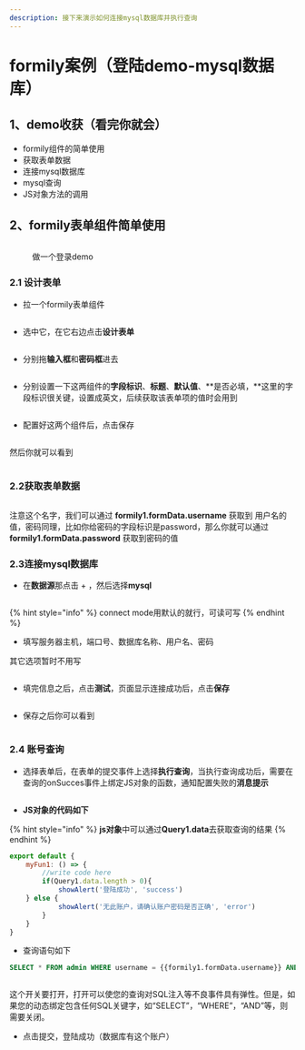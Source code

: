 ```yaml
---
description: 接下来演示如何连接mysql数据库并执行查询
---
```


# formily案例（登陆demo-mysql数据库）

## 1、demo收获（看完你就会）

* formily组件的简单使用
* 获取表单数据
* 连接mysql数据库
* mysql查询
* JS对象方法的调用

## 2、formily表单组件简单使用



<figure><img src="../../.gitbook/assets/image (10) (5).png" alt=""><figcaption><p>做一个登录demo</p></figcaption></figure>

### 2.1 设计表单

* 拉一个formily表单组件

<figure><img src="../../.gitbook/assets/image (3) (5).png" alt=""><figcaption></figcaption></figure>

* 选中它，在它右边点击**设计表单**

<figure><img src="../../.gitbook/assets/image (7) (4).png" alt=""><figcaption></figcaption></figure>

* 分别拖**输入框**和**密码框**进去

<figure><img src="../../.gitbook/assets/image (28) (3).png" alt=""><figcaption></figcaption></figure>

* 分别设置一下这两组件的**字段标识**、**标题**、**默认值**、**是否必填，**这里的字段标识很关键，设置成英文，后续获取该表单项的值时会用到

<figure><img src="../../.gitbook/assets/image (21) (1).png" alt=""><figcaption></figcaption></figure>

* 配置好这两个组件后，点击保存

<figure><img src="../../.gitbook/assets/image (4) (1) (1).png" alt=""><figcaption></figcaption></figure>

然后你就可以看到

<figure><img src="../../.gitbook/assets/image (12) (1).png" alt=""><figcaption></figcaption></figure>

### 2.2获取表单数据

<figure><img src="../../.gitbook/assets/image (6) (5).png" alt=""><figcaption></figcaption></figure>

注意这个名字，我们可以通过 **formily1.formData.username** 获取到 用户名的值，密码同理，比如你给密码的字段标识是password，那么你就可以通过 **formily1.formData.password** 获取到密码的值

### 2.3连接mysql数据库

* 在**数据源**那点击 + ，然后选择**mysql**

<figure><img src="../../.gitbook/assets/image (26) (3).png" alt=""><figcaption></figcaption></figure>

{% hint style="info" %}
connect mode用默认的就行，可读可写
{% endhint %}

* 填写服务器主机，端口号、数据库名称、用户名、密码

其它选项暂时不用写

<figure><img src="../../.gitbook/assets/image (9) (1) (1).png" alt=""><figcaption></figcaption></figure>

* 填完信息之后，点击**测试**，页面显示连接成功后，点击**保存**

<figure><img src="../../.gitbook/assets/image (5) (1) (1).png" alt=""><figcaption></figcaption></figure>

* 保存之后你可以看到

<figure><img src="../../.gitbook/assets/image (11) (2).png" alt=""><figcaption></figcaption></figure>

### 2.4 账号查询

* 选择表单后，在表单的提交事件上选择**执行查询**，当执行查询成功后，需要在查询的onSucces事件上绑定JS对象的函数，通知配置失败的**消息提示**

<figure><img src="../../.gitbook/assets/image (22) (1).png" alt=""><figcaption></figcaption></figure>

* **JS对象的代码如下**

{% hint style="info" %}
**js对象**中可以通过**Query1.data**去获取查询的结果
{% endhint %}

```javascript
export default {
	myFun1: () => {
		//write code here
		if(Query1.data.length > 0){
			showAlert('登陆成功', 'success')
    } else {
			showAlert('无此账户，请确认账户密码是否正确', 'error')
		}
	}
}
```

* 查询语句如下

```sql
SELECT * FROM admin WHERE username = {{formily1.formData.username}} AND password = {{formily1.formDaqa.password}}
```

<figure><img src="../../.gitbook/assets/image (13) (4).png" alt=""><figcaption></figcaption></figure>

这个开关要打开，打开可以使您的查询对SQL注入等不良事件具有弹性。但是，如果您的动态绑定包含任何SQL关键字，如“SELECT”，“WHERE”，“AND”等，则需要关闭。

* 点击提交，登陆成功（数据库有这个账户）

<figure><img src="../../.gitbook/assets/image (2) (3).png" alt=""><figcaption></figcaption></figure>
